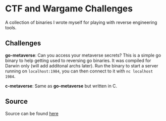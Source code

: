 # CTF and Wargame Challenges

A collection of binaries I wrote myself for playing with reverse engineering tools.

## Challenges

**go-metaverse**: Can you access your metaverse secrets? This is a simple go binary to help getting used to reversing go binaries. It was compiled for Darwin only (will add additonal archs later). Run the binary to start a server running on `localhost:1984`, you can then connect to it with `nc localhost 1984`.

**c-metaverse**: Same as **go-metaverse** but written in C.

## Source

Source can be found [here](https://github.com/DharmaOfCode/self-ctf-source)
